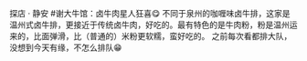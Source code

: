 探店 · 静安
#谢大牛馆：卤牛肉星人狂喜😋
不同于泉州的咖喱味卤牛排，这家是温州式卤牛排，更接近于传统卤牛肉，好吃的。最有特色的是牛肉粉，粉是温州运来的，比面弹滑，比（普通的）米粉更软糯，蛮好吃的。
之前每次看都排大队，没想到今天有缘，不怎么排队😁
